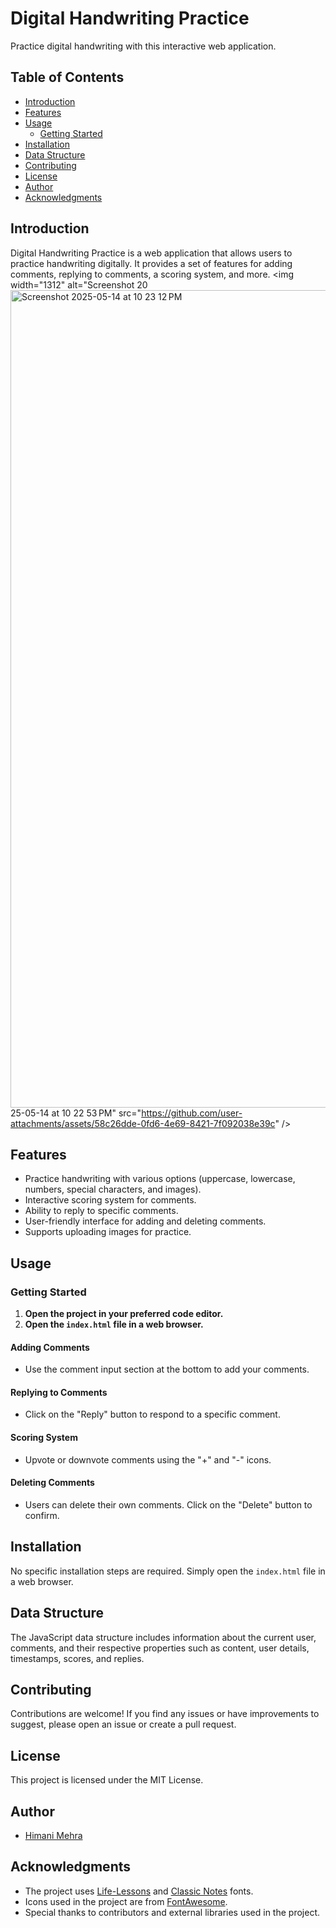 # Digital Handwriting Practice

Practice digital handwriting with this interactive web application.

## Table of Contents

- [Introduction](#introduction)
- [Features](#features)
- [Usage](#usage)
  - [Getting Started](#getting-started)
- [Installation](#installation)
- [Data Structure](#data-structure)
- [Contributing](#contributing)
- [License](#license)
- [Author](#author)
- [Acknowledgments](#acknowledgments)

## Introduction

Digital Handwriting Practice is a web application that allows users to practice handwriting digitally. It provides a set of features for adding comments, replying to comments, a scoring system, and more.
<img width="1312" alt="Screenshot 20<img width="1308" alt="Screenshot 2025-05-14 at 10 23 12 PM" src="https://github.com/user-attachments/assets/9ef4cf4c-7efe-4770-91bb-323f13eb6757" />
25-05-14 at 10 22 53 PM" src="https://github.com/user-attachments/assets/58c26dde-0fd6-4e69-8421-7f092038e39c" />

## Features

- Practice handwriting with various options (uppercase, lowercase, numbers, special characters, and images).
- Interactive scoring system for comments.
- Ability to reply to specific comments.
- User-friendly interface for adding and deleting comments.
- Supports uploading images for practice.

## Usage

### Getting Started

1. **Open the project in your preferred code editor.**
2. **Open the `index.html` file in a web browser.**

#### Adding Comments

- Use the comment input section at the bottom to add your comments.

#### Replying to Comments

- Click on the "Reply" button to respond to a specific comment.

#### Scoring System

- Upvote or downvote comments using the "+" and "-" icons.

#### Deleting Comments

- Users can delete their own comments. Click on the "Delete" button to confirm.

## Installation

No specific installation steps are required. Simply open the `index.html` file in a web browser.

## Data Structure

The JavaScript data structure includes information about the current user, comments, and their respective properties such as content, user details, timestamps, scores, and replies.

## Contributing

Contributions are welcome! If you find any issues or have improvements to suggest, please open an issue or create a pull request.

## License

This project is licensed under the MIT License.

## Author

- [Himani Mehra](https://www.linkedin.com/in/himani-mehra/)

## Acknowledgments

- The project uses [Life-Lessons](https://example-font-library.com/life-lessons) and [Classic Notes](https://example-font-library.com/classic-notes) fonts.
- Icons used in the project are from [FontAwesome](https://fontawesome.com/).
- Special thanks to contributors and external libraries used in the project.
